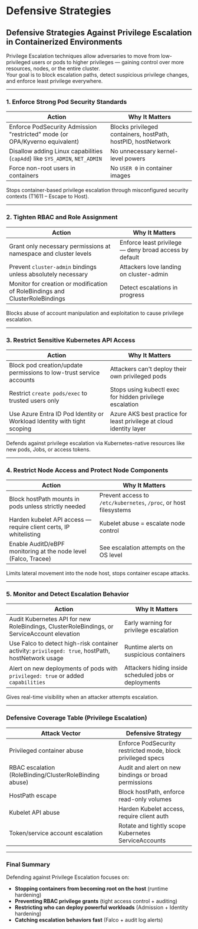 # Defensive Strategies

## **Defensive Strategies Against Privilege Escalation in Containerized Environments**

Privilege Escalation techniques allow adversaries to move from low-privileged users or pods to higher privileges — gaining control over more resources, nodes, or the entire cluster.\
Your goal is to block escalation paths, detect suspicious privilege changes, and enforce least privilege everywhere.

***

### 1. **Enforce Strong Pod Security Standards**

| Action                                                                      | Why It Matters                                               |
| --------------------------------------------------------------------------- | ------------------------------------------------------------ |
| Enforce PodSecurity Admission "restricted" mode (or OPA/Kyverno equivalent) | Blocks privileged containers, hostPath, hostPID, hostNetwork |
| Disallow adding Linux capabilities (`capAdd`) like `SYS_ADMIN`, `NET_ADMIN` | No unnecessary kernel-level powers                           |
| Force non-root users in containers                                          | No `USER 0` in container images                              |

Stops container-based privilege escalation through misconfigured security contexts (T1611 – Escape to Host).

***

### 2. **Tighten RBAC and Role Assignment**

| Action                                                                       | Why It Matters                                         |
| ---------------------------------------------------------------------------- | ------------------------------------------------------ |
| Grant only necessary permissions at namespace and cluster levels             | Enforce least privilege — deny broad access by default |
| Prevent `cluster-admin` bindings unless absolutely necessary                 | Attackers love landing on cluster-admin                |
| Monitor for creation or modification of RoleBindings and ClusterRoleBindings | Detect escalations in progress                         |

Blocks abuse of account manipulation and exploitation to cause privilege escalation. &#x20;

***

### 3. **Restrict Sensitive Kubernetes API Access**

| Action                                                                  | Why It Matters                                                      |
| ----------------------------------------------------------------------- | ------------------------------------------------------------------- |
| Block pod creation/update permissions to low-trust service accounts     | Attackers can't deploy their own privileged pods                    |
| Restrict `create pods/exec` to trusted users only                       | Stops using kubectl exec for hidden privilege escalation            |
| Use Azure Entra ID Pod Identity or Workload Identity with tight scoping | Azure AKS best practice for least privilege at cloud identity layer |

Defends against privilege escalation via Kubernetes-native resources like new pods, Jobs, or access tokens.

***

### 4. **Restrict Node Access and Protect Node Components**

| Action                                                            | Why It Matters                                                    |
| ----------------------------------------------------------------- | ----------------------------------------------------------------- |
| Block hostPath mounts in pods unless strictly needed              | Prevent access to `/etc/kubernetes`, `/proc`, or host filesystems |
| Harden kubelet API access — require client certs, IP whitelisting | Kubelet abuse = escalate node control                             |
| Enable AuditD/eBPF monitoring at the node level (Falco, Tracee)   | See escalation attempts on the OS level                           |

Limits lateral movement into the node host, stops container escape attacks.

***

### 5. **Monitor and Detect Escalation Behavior**

| Action                                                                                            | Why It Matters                                        |
| ------------------------------------------------------------------------------------------------- | ----------------------------------------------------- |
| Audit Kubernetes API for new RoleBindings, ClusterRoleBindings, or ServiceAccount elevation       | Early warning for privilege escalation                |
| Use Falco to detect high-risk container activity: `privileged: true`, hostPath, hostNetwork usage | Runtime alerts on suspicious containers               |
| Alert on new deployments of pods with `privileged: true` or added `capabilities`                  | Attackers hiding inside scheduled jobs or deployments |

Gives real-time visibility when an attacker attempts escalation.

***

### Defensive Coverage Table (Privilege Escalation)

| Attack Vector                                          | Defensive Strategy                                          |
| ------------------------------------------------------ | ----------------------------------------------------------- |
| Privileged container abuse                             | Enforce PodSecurity restricted mode, block privileged specs |
| RBAC escalation (RoleBinding/ClusterRoleBinding abuse) | Audit and alert on new bindings or broad permissions        |
| HostPath escape                                        | Block hostPath, enforce read-only volumes                   |
| Kubelet API abuse                                      | Harden Kubelet access, require client auth                  |
| Token/service account escalation                       | Rotate and tightly scope Kubernetes ServiceAccounts         |

***

### Final Summary

Defending against Privilege Escalation focuses on:

* **Stopping containers from becoming root on the host** (runtime hardening)
* **Preventing RBAC privilege grants** (tight access control + auditing)
* **Restricting who can deploy powerful workloads** (Admission + Identity hardening)
* **Catching escalation behaviors fast** (Falco + audit log alerts)
